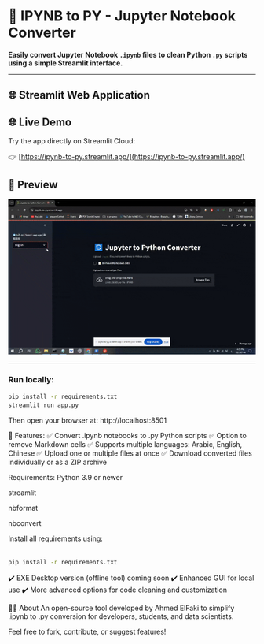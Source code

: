 # 🔄 IPYNB to PY - Jupyter Notebook Converter

**Easily convert Jupyter Notebook `.ipynb` files to clean Python `.py` scripts using a simple Streamlit interface.**

---

## 🌐 Streamlit Web Application

## 🌐 Live Demo

Try the app directly on Streamlit Cloud:

👉 [https://ipynb-to-py.streamlit.app/](https://ipynb-to-py.streamlit.app/)


## 📸 Preview

![App Screenshot](ezgif-62a76f5cdd9bf0.gif)

---

### Run locally:

```bash
pip install -r requirements.txt
streamlit run app.py
```
Then open your browser at: http://localhost:8501


🚀 Features:
✅ Convert .ipynb notebooks to .py Python scripts
✅ Option to remove Markdown cells
✅ Supports multiple languages: Arabic, English, Chinese
✅ Upload one or multiple files at once
✅ Download converted files individually or as a ZIP archive

 Requirements:
Python 3.9 or newer

streamlit

nbformat

nbconvert

Install all requirements using:
```bash

pip install -r requirements.txt
```


✔️ EXE Desktop version (offline tool) coming soon
✔️ Enhanced GUI for local use
✔️ More advanced options for code cleaning and customization

👨‍💻 About
An open-source tool developed by Ahmed ElFaki to simplify .ipynb to .py conversion for developers, students, and data scientists.

Feel free to fork, contribute, or suggest features!
